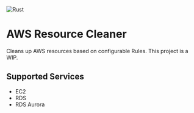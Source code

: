 ![Rust](https://github.com/ashrithr/aws-nuke/workflows/Rust/badge.svg?branch=master)

# AWS Resource Cleaner

Cleans up AWS resources based on configurable Rules. This project is a WIP.

## Supported Services

* EC2
* RDS
* RDS Aurora